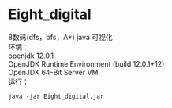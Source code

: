 # Eight_digital
8数码(dfs，bfs，A*) java 可视化    
环境：  
openjdk 12.0.1  
OpenJDK Runtime Environment (build 12.0.1+12)  
OpenJDK 64-Bit Server VM  
运行：  
```
java -jar Eight_digital.jar
```   
